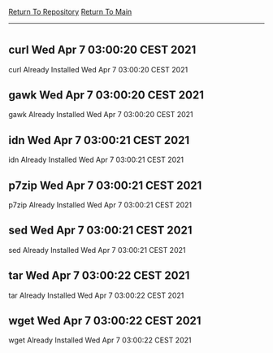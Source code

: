 [Return To Repository](https://github.com/bast69/piholeparser/)
[Return To Main](https://github.com/bast69/piholeparser/blob/master/RecentRunLogs/Mainlog.md)
____________________________________
# 
## curl Wed Apr  7 03:00:20 CEST 2021
curl Already Installed Wed Apr  7 03:00:20 CEST 2021
## gawk Wed Apr  7 03:00:20 CEST 2021
gawk Already Installed Wed Apr  7 03:00:20 CEST 2021
## idn Wed Apr  7 03:00:21 CEST 2021
idn Already Installed Wed Apr  7 03:00:21 CEST 2021
## p7zip Wed Apr  7 03:00:21 CEST 2021
p7zip Already Installed Wed Apr  7 03:00:21 CEST 2021
## sed Wed Apr  7 03:00:21 CEST 2021
sed Already Installed Wed Apr  7 03:00:21 CEST 2021
## tar Wed Apr  7 03:00:22 CEST 2021
tar Already Installed Wed Apr  7 03:00:22 CEST 2021
## wget Wed Apr  7 03:00:22 CEST 2021
wget Already Installed Wed Apr  7 03:00:22 CEST 2021
